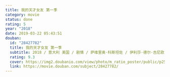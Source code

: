 ```yaml
---
title: 我的天才女友 第一季
category: movie
status: done
rating: 5
year: "2018"
date: 2019-03-22 05:43:51
douban:
  id: "28427782"
  title: 我的天才女友 第一季
  subtitle: 2018 / 意大利 美国 / 剧情 / 萨维里奥·科斯坦佐 / 伊利莎·德尔·吉尼欧 卢多维卡·纳斯提
  rating: 9.3
  cover: https://img2.doubanio.com/view/photo/m_ratio_poster/public/p2538458633.jpg
  link: https://movie.douban.com/subject/28427782/
---
```


